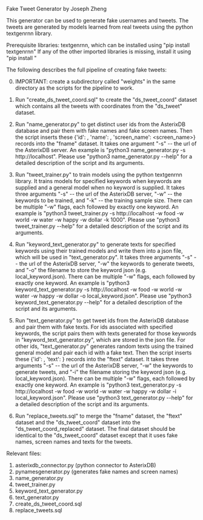 Fake Tweet Generator by Joseph Zheng


This generator can be used to generate fake usernames and tweets. The tweets are generated by models learned from real tweets using the python textgenrnn library.


Prerequisite libraries: textgenrnn, which can be installed using "pip install textgenrnn"
If any of the other imported libraries is missing, install it using "pip install <library>"


The following describes the full pipeline of creating fake tweets:

0. IMPORTANT: create a subdirectory called "weights" in the same directory as the scripts for the pipeline to work.

1. Run "create_ds_tweet_coord.sql" to create the "ds_tweet_coord" dataset which contains all the tweets with coordinates from the "ds_tweet" dataset.

2. Run "name_generator.py" to get distinct user ids from the AsterixDB database and pair them with fake names and fake screen names. Then the script inserts these {'id': <id>, 'name': <name>, 'screen_name': <screen_name>} records into the "fname" dataset. It takes one argument "-s" -- the url of the AsterixDB server. An example is "python3 name_generator.py -s http://localhost". Please use "python3 name_generator.py --help" for a detailed description of the script and its arguments.

3. Run "tweet_trainer.py" to train models using the python textgenrnn library. It trains models for specified keywords when keywords are supplied and a general model when no keyword is supplied. It takes three arguments "-s" -- the url of the AsterixDB server, "-w" -- the keywords to be trained, and "-k" -- the training sample size. There can be multiple "-w" flags, each followed by exactly one keyword. An example is "python3 tweet_trainer.py -s http://localhost -w food -w world -w water -w happy -w dollar -k 1000". Please use "python3 tweet_trainer.py --help" for a detailed description of the script and its arguments.

4. Run "keyword_text_generator.py" to generate texts for specified keywords using their trained models and write them into a json file, which will be used in "text_generator.py". It takes three arguments "-s" -- the url of the AsterixDB server, "-w" the keywords to generate tweets, and "-o" the filename to store the keyword json (e.g. local_keyword.json). There can be multiple "-w" flags, each followed by exactly one keyword. An example is "python3 keyword_text_generator.py -s http://localhost -w food -w world -w water -w happy -w dollar -o local_keyword.json". Please use "python3 keyword_text_generator.py --help" for a detailed description of the script and its arguments.

5. Run "text_generator.py" to get tweet ids from the AsterixDB database and pair them with fake texts. For ids associated with specified keywords, the script pairs them with texts generated for those keywords in "keyword_text_generator.py", which are stored in the json file. For other ids, "text_generator.py" generates random texts using the trained general model and pair each id with a fake text. Then the script inserts these {'id': <id>, 'text': <text>} records into the "ftext" dataset. It takes three arguments "-s" -- the url of the AsterixDB server, "-w" the keywords to generate tweets, and "-i" the filename storing the keyword json (e.g. local_keyword.json). There can be multiple "-w" flags, each followed by exactly one keyword. An example is "python3 text_generator.py -s http://localhost -w food -w world -w water -w happy -w dollar -i local_keyword.json". Please use "python3 text_generator.py --help" for a detailed description of the script and its arguments.

6. Run "replace_tweets.sql" to merge the "fname" dataset, the "ftext" dataset and the "ds_tweet_coord" dataset into the "ds_tweet_coord_replaced" dataset. The final dataset should be identical to the "ds_tweet_coord" dataset except that it uses fake names, screen names and texts for the tweets.


Relevant files:
1. asterixdb_connector.py (python connector to AsterixDB)
2. pynamesgenerator.py (generates fake names and screen names)
3. name_generator.py
4. tweet_trainer.py
5. keyword_text_generator.py
6. text_generator.py
7. create_ds_tweet_coord.sql
8. replace_tweets.sql
